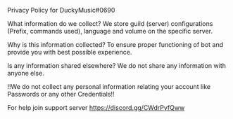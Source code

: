 
Privacy Policy for DuckyMusic#0690

What information do we collect? We store guild (server) configurations (Prefix, commands used), language and volume on the specific server.

Why is this information collected? To ensure proper functioning of bot and provide you with best possible experience.

Is any information shared elsewhere? We do not share any information with anyone else.

!!We do not collect any personal information relating your account like Passwords or any other Credentials!!

For help join support server https://discord.gg/CWdrPyfQww
